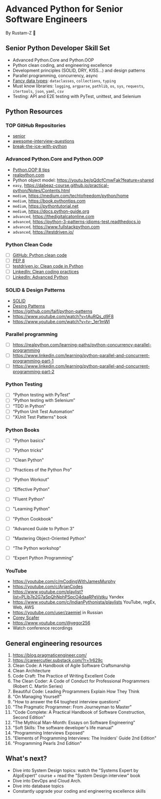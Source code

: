 # Advanced Python for Senior Software Engineers

By Rustam-Z 🚀

## Senior Python Developer Skill Set

- Advanced Python.Core and Python.OOP
- Python clean coding, and engineering excellence
- Development principles (SOLID, DRY, KISS...) and design patterns
- Parallel programming, concurrency, async
- [Fancy data types](data_structures): `dataclasses`, `collections`, `typing`
- Must know libraries: `logging`, `argparse`, `pathlib`, `os`, `sys`, `requests`, `itertools`, `json`, `yaml`, `csv`
- Testing: API and E2E testing with PyTest, unittest, and Selenium

## Python Resources

### TOP GitHub Repositories

- [senior](https://github.com/matacoder/senior)
- [awesome-interview-questions](https://github.com/DopplerHQ/awesome-interview-questions#python)
- [break-the-ice-with-python](https://github.com/darkprinx/break-the-ice-with-python)

### Advanced Python.Core and Python.OOP

- [Python.OOP 8 tips](https://towardsdatascience.com/8-tips-for-object-oriented-programming-in-python-3e98b767ae79)
- [realpython.com](https://realpython.com/tutorials/best-practices/)
- Python object model: https://youtu.be/pQdcfCmwFak?feature=shared
- `easy`, https://dabeaz-course.github.io/practical-python/Notes/Contents.html
- `medium`, https://medium.com/techtofreedom/python/home
- `medium`, https://book.pythontips.com
- `medium`, https://pythontutorial.net
- `medium`, https://docs.python-guide.org
- `advanced`, https://thedigitalcatonline.com
- `advanced`, https://python-3-patterns-idioms-test.readthedocs.io
- `advanced`, https://www.fullstackpython.com
- `advanced`, https://testdriven.io/

### Python Clean Code

- [ ] [GitHub: Python clean code](https://github.com/zedr/clean-code-python)
- [ ] [PEP 8](https://peps.python.org/pep-0008/)
- [ ] [testdriven.io: Clean code in Python](https://testdriven.io/blog/clean-code-python/)
- [ ] [LinkedIn: Clean coding practices](https://www.linkedin.com/learning/agile-software-development-clean-coding-practices)
- [ ] [LinkedIn: Advanced Python](https://www.linkedin.com/learning/advanced-python)

### SOLID & Design Patterns

- [SOLID](https://github.com/Rustam-Z/advanced-python/tree/main/solid)
- [Desing Patterns](https://github.com/Rustam-Z/advanced-python/tree/main/design_patterns)
- https://github.com/faif/python-patterns
- https://www.youtube.com/watch?v=tAuRQs_d9F8
- https://www.youtube.com/watch?v=tv-_1er1mWI

### Parallel programming

- [ ] https://realpython.com/learning-paths/python-concurrency-parallel-programming
- [ ] https://www.linkedin.com/learning/python-parallel-and-concurrent-programming-part-1
- [ ] https://www.linkedin.com/learning/python-parallel-and-concurrent-programming-part-2

### Python Testing

- [ ] “Python testing with PyTest”
- [ ] “Python testing with Selenium”
- [ ] “TDD in Python”
- [ ] “Python Unit Test Automation“
- [ ] "XUnit Test Patterns" book

### Python Books

- [ ] "Python basics"
- [ ] "Python tricks"
- [ ] "Clean Python"
- [ ] “Practices of the Python Pro”
- [ ] “Python Workout”
- [ ] “Effective Python”
- [ ] "Fluent Python"
- [ ] "Learning Python”
- [ ] "Python Cookbook"
- [ ] "Advanced Guide to Python 3"
- [ ] "Mastering Object-Oriented Python"
- [ ] “The Python workshop”
- [ ] “Expert Python Programming”


### YouTube

- https://youtube.com/c/mCodingWithJamesMurphy
- https://youtube.com/c/ArjanCodes
- https://www.youtube.com/playlist?list=PLlb7e2G7aSpQhNphPSpcO4daaRPeVstku Yandex
- https://www.youtube.com/c/IndianPythonista/playlists YouTube, regEx, Web, AWS
- https://youtube.com/user/zaemiel in Russian
- [Corey Scafer](https://www.youtube.com/playlist?list=PL-osiE80TeTt2d9bfVyTiXJA-UTHn6WwU)
- https://www.youtube.com/@yegor256
- Watch conference recordings

## General engineering resources
1. https://blog.pragmaticengineer.com/
2. https://careercutler.substack.com/?r=1r629c
3. Clean Code: A Handbook of Agile Software Craftsmanship
4. Clean Architecture
5. Code Craft: The Practice of Writing Excellent Code
6. The Clean Coder: A Code of Conduct for Professional Programmers (Robert C. Martin Series)
7. Beautiful Code: Leading Programmers Explain How They Think
8. "On Managing Yourself"
9. "How to answer the 64 toughest interview questions"
10. "The Pragmatic Programmer: From Journeyman to Master"
11. "Code Complete: A Practical Handbook of Software Construction, Second Edition"
12. "The Mythical Man-Month: Essays on Software Engineering"
13. "Soft Skills: The software developer's life manual"
14. "Programming Interviews Exposed"
15. "Elements of Programming Interviews: The Insiders' Guide 2nd Edition"
16. "Programming Pearls 2nd Edition"


## What's next?
- Dive into System Design topics: watch the "Systems Expert by AlgoExpert" course + read the "System Design interview" book
- Dive into DevOps and Cloud Arch.
- Dive into database topics
- Constantly upgrade your coding and engineering excellence skills
  
